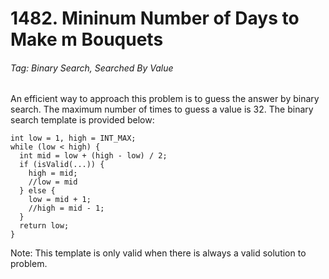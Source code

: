 # 1482. Mininum Number of Days to Make m Bouquets

###### Tag: Binary Search, Searched By Value

An efficient way to approach this problem is to guess the answer by binary search. The maximum number of times to guess a value is 32. The binary search template is provided below:

```
int low = 1, high = INT_MAX;
while (low < high) {
  int mid = low + (high - low) / 2;
  if (isValid(...)) {
    high = mid; 
    //low = mid
  } else {
    low = mid + 1;
    //high = mid - 1;
  }
  return low;
}
```

Note: This template is only valid when there is always a valid solution to problem.
